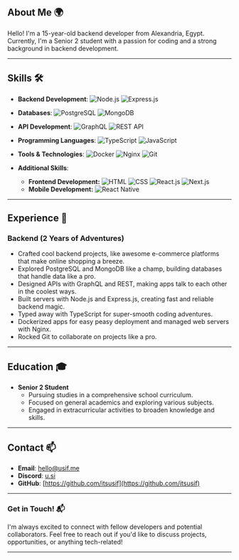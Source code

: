 ## **About Me** 🌍

Hello! I'm a 15-year-old backend developer from Alexandria, Egypt. Currently, I'm a Senior 2 student with a passion for coding and a strong background in backend development.

---

## **Skills** 🛠️

- **Backend Development**:
  ![Node.js](https://img.shields.io/badge/Node.js-339933?style=for-the-badge&logo=nodedotjs&logoColor=white)
  ![Express.js](https://img.shields.io/badge/Express.js-000000?style=for-the-badge&logo=express&logoColor=white)
- **Databases**:
  ![PostgreSQL](https://img.shields.io/badge/PostgreSQL-336791?style=for-the-badge&logo=postgresql&logoColor=white)
  ![MongoDB](https://img.shields.io/badge/MongoDB-47A248?style=for-the-badge&logo=mongodb&logoColor=white)
- **API Development**:
  ![GraphQL](https://img.shields.io/badge/GraphQL-E10098?style=for-the-badge&logo=graphql&logoColor=white)
  ![REST API](https://img.shields.io/badge/REST%20API-000000?style=for-the-badge&logo=rest&logoColor=white)
- **Programming Languages**:
  ![TypeScript](https://img.shields.io/badge/TypeScript-3178C6?style=for-the-badge&logo=typescript&logoColor=white)
  ![JavaScript](https://img.shields.io/badge/JavaScript-F7DF1E?style=for-the-badge&logo=javascript&logoColor=black)
- **Tools & Technologies**:
  ![Docker](https://img.shields.io/badge/Docker-2496ED?style=for-the-badge&logo=docker&logoColor=white)
  ![Nginx](https://img.shields.io/badge/Nginx-269539?style=for-the-badge&logo=nginx&logoColor=white)
  ![Git](https://img.shields.io/badge/Git-F05032?style=for-the-badge&logo=git&logoColor=white)

- **Additional Skills**:
  - **Frontend Development:**
  ![HTML](https://img.shields.io/badge/HTML5-E34F26?style=for-the-badge&logo=html5&logoColor=white)
  ![CSS](https://img.shields.io/badge/CSS3-1572B6?style=for-the-badge&logo=css3&logoColor=white)
  ![React.js](https://img.shields.io/badge/React-61DAFB?style=for-the-badge&logo=react&logoColor=white)
  ![Next.js](https://img.shields.io/badge/Next.js-000000?style=for-the-badge&logo=next.js&logoColor=white)
  - **Mobile Development:**
  ![React Native](https://img.shields.io/badge/React_Native-61DAFB?style=for-the-badge&logo=react&logoColor=white)

---

## **Experience** 🌟

### Backend (2 Years of Adventures)

- Crafted cool backend projects, like awesome e-commerce platforms that make online shopping a breeze.
- Explored PostgreSQL and MongoDB like a champ, building databases that handle data like a pro.
- Designed APIs with GraphQL and REST, making apps talk to each other in the coolest ways.
- Built servers with Node.js and Express.js, creating fast and reliable backend magic.
- Typed away with TypeScript for super-smooth coding adventures.
- Dockerized apps for easy peasy deployment and managed web servers with Nginx.
- Rocked Git to collaborate on projects like a pro.

---

## **Education** 🎓

- **Senior 2 Student**
  - Pursuing studies in a comprehensive school curriculum.
  - Focused on general academics and exploring various subjects.
  - Engaged in extracurricular activities to broaden knowledge and skills.

---

## **Contact** 📫

- **Email**: hello@usif.me
- **Discord**: [u.si](https://discord.com/users/833340407130882068)
- **GitHub**: [https://github.com/itsusif](https://github.com/itsusif)

---

### **Get in Touch!** 📬

I'm always excited to connect with fellow developers and potential collaborators. Feel free to reach out if you'd like to discuss projects, opportunities, or anything tech-related!

---

